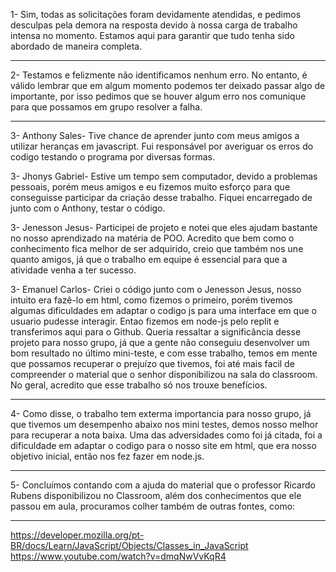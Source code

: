 1- Sim, todas as solicitações foram devidamente atendidas, e pedimos desculpas pela demora na resposta devido à nossa carga de trabalho intensa no momento. Estamos aqui para garantir que tudo tenha sido abordado de maneira completa.

*****************************************************************************************************************************************

2- Testamos e felizmente não identificamos nenhum erro. No entanto, é válido lembrar que em algum momento podemos ter deixado passar algo de importante, por isso pedimos que se houver algum erro nos comunique para que possamos em grupo resolver a falha.

******************************************************************************************************************************************

3- Anthony Sales- Tive chance de aprender junto com meus amigos a utilizar heranças em javascript. Fui responsável por averiguar os erros do codigo testando o programa por diversas formas.

3- Jhonys Gabriel- Estive um tempo sem computador, devido a problemas pessoais, porém meus amigos e eu fizemos muito esforço para que conseguisse participar da criação desse trabalho. Fiquei encarregado de junto com o Anthony, testar o código.

3- Jenesson Jesus- Participei de projeto e notei que eles ajudam bastante no nosso aprendizado na matéria de POO. Acredito que bem como o conhecimento fica melhor de ser adquirido, creio que também nos une quanto amigos, já que o trabalho em equipe é essencial para que a atividade venha a ter sucesso.

3- Emanuel Carlos- Criei o código junto com o Jenesson Jesus, nosso intuito era fazê-lo em html, como fizemos o primeiro, porém tivemos algumas dificuldades em adaptar o codigo js para uma interface em que o usuario pudesse interagir. Entao fizemos em node-js pelo replit e transferimos aqui para o Github. Queria ressaltar a significância desse projeto para nosso grupo, já que a gente não conseguiu desenvolver um bom resultado no último mini-teste, e com esse trabalho, temos em mente que possamos recuperar o prejuízo que tivemos, foi até mais facil de compreender o material que o senhor disponibilizou na sala do classroom. No geral, acredito que esse trabalho só nos trouxe benefícios.

******************************************************************************************************************************************

4- Como disse, o trabalho tem exterma importancia para nosso grupo, já que tivemos um desempenho abaixo nos mini testes, demos nosso melhor para recuperar a nota baixa. Uma das adversidades como foi já citada, foi a dificuldade em adaptar o codigo para o nosso site em html, que era nosso objetivo inicial, então nos fez fazer em node.js.

******************************************************************************************************************************************

5- Concluímos contando com a ajuda do material que o professor Ricardo Rubens disponibilizou no Classroom, além dos conhecimentos que ele passou em aula, procuramos colher também de outras fontes, como: 

******************************************************************************************************************************************

https://developer.mozilla.org/pt-BR/docs/Learn/JavaScript/Objects/Classes_in_JavaScript
https://www.youtube.com/watch?v=dmqNwVvKqR4
